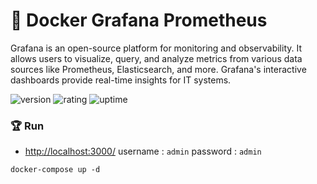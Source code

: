 # 🎉 Docker Grafana Prometheus

Grafana is an open-source platform for monitoring and observability. It allows users to visualize, query, and analyze metrics from various data sources like Prometheus, Elasticsearch, and more. Grafana's interactive dashboards provide real-time insights for IT systems.

![version](https://img.shields.io/badge/version-1.0-blue)
![rating](https://img.shields.io/badge/rating-★★★★★-yellow)
![uptime](https://img.shields.io/badge/uptime-100%25-brightgreen)

### 🏆 Run

- [http://localhost:3000/](http://localhost:3000/) username : `admin` password : `admin`

```shell
docker-compose up -d
```
